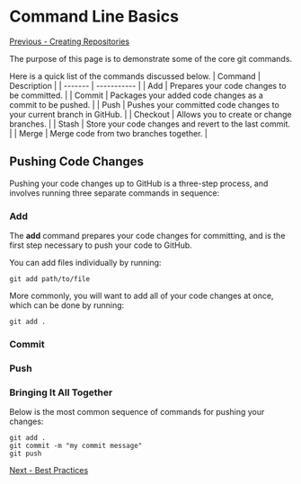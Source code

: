 # Command Line Basics

[Previous - Creating Repositories](./creating_repo.md)

The purpose of this page is to demonstrate some of the core git commands.

Here is a quick list of the commands discussed below.
| Command | Description |
| ------- | ----------- |
| Add | Prepares your code changes to be committed. |
| Commit | Packages your added code changes as a commit to be pushed. |
| Push | Pushes your committed code changes to your current branch in GitHub. |
| Checkout | Allows you to create or change branches. |
| Stash | Store your code changes and revert to the last commit. |
| Merge | Merge code from two branches together. |

## Pushing Code Changes

Pushing your code changes up to GitHub is a three-step process, and involves running three separate commands in sequence:

### Add

The **add** command prepares your code changes for committing, and is the first step necessary to push your code to GitHub.

You can add files individually by running:

`git add path/to/file`

More commonly, you will want to add all of your code changes at once, which can be done by running:

`git add .`

### Commit

### Push

### Bringing It All Together

Below is the most common sequence of commands for pushing your changes:

```
git add .
git commit -m "my commit message"
git push
```

[Next - Best Practices](./best_practices.md)
